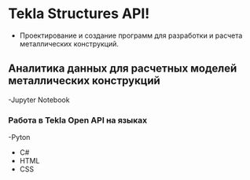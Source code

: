# Tekla Structures API!
- Проектирование и создание программ для разработки и расчета металлических конструкций.
## Аналитика данных для расчетных моделей металлических конструкций
-Jupyter Notebook
###  Работа в Tekla Open API на языках  
-Pyton
- C#
- HTML
- CSS
